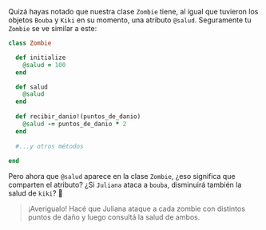 Quizá hayas notado que nuestra clase `Zombie` tiene, al igual que tuvieron los objetos `Bouba` y `Kiki` en su momento, una atributo `@salud`. Seguramente tu `Zombie` se ve similar a este:

```ruby
class Zombie

  def initialize
    @salud = 100
  end

  def salud
    @salud
  end
  
  def recibir_danio!(puntos_de_danio)
    @salud -= puntos_de_danio * 2
  end
    
  #...y otros métodos
  
end
```

Pero ahora que `@salud` aparece en la clase `Zombie`, ¿eso significa que comparten el atributo? ¿Si `Juliana` ataca a `bouba`, disminuirá también la salud de `kiki`? :hospital: 

> ¡Averigualo! Hacé que Juliana ataque a cada zombie con distintos puntos de daño y luego consultá la salud de ambos.